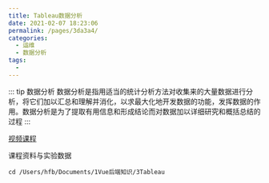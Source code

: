```yaml
---
title: Tableau数据分析
date: 2021-02-07 18:23:06
permalink: /pages/3da3a4/
categories:
  - 运维
  - 数据分析
tags:
  - 
---
```


::: tip 数据分析
数据分析是指用适当的统计分析方法对收集来的大量数据进行分析，将它们加以汇总和理解并消化，以求最大化地开发数据的功能，发挥数据的作用。数据分析是为了提取有用信息和形成结论而对数据加以详细研究和概括总结的过程
:::

[视频课程](https://www.bilibili.com/video/BV1n4411N7SC?p=6&spm_id_from=pageDriver)



课程资料与实验数据
```
cd /Users/hfb/Documents/1Vue后端知识/3Tableau
```


